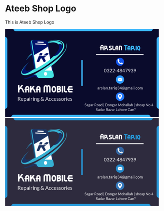 # Ateeb Shop Logo
This is Ateeb Shop Logo

<!-- ![Alt text](ateeb%20Logo.png?raw=true "Ateeb_Logo") -->
![Alt text](Arslan_Card_2.jpg?raw=true "Ateeb Business Card")
![Alt text](Arslan_Card_2.png?raw=true "Ateeb Business Card")